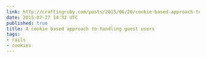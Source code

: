 ```yaml
---
link: http://craftingruby.com/posts/2015/06/20/cookie-based-approach-to-guest-users.html
date: 2015-07-27 14:32 UTC
published: true
title: A cookie based approach to handling guest users
tags:
- rails
- cookies
---
```



